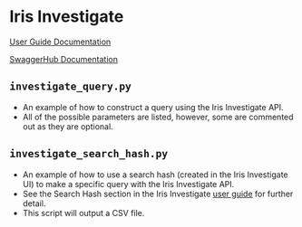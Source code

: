 # Iris Investigate

[User Guide Documentation](https://www.domaintools.com/resources/user-guides/iris-investigate/)

[SwaggerHub Documentation](https://app.swaggerhub.com/apis-docs/DomainToolsLLC/DomainTools_APIs/1.1#/)

## `investigate_query.py`

- An example of how to construct a query using the Iris Investigate API.
- All of the possible parameters are listed, however, some are commented out as they are optional.

## `investigate_search_hash.py`

- An example of how to use a search hash (created in the Iris Investigate UI) to make a specific query with the Iris Investigate API.
- See the Search Hash section in the Iris Investigate [user guide](https://www.domaintools.com/resources/user-guides/iris-investigate/) for further detail.
- This script will output a CSV file.
